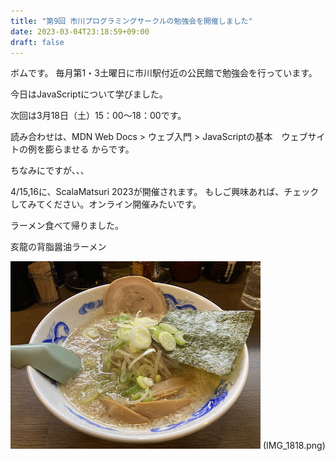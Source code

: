 ```yaml
---
title: "第9回 市川プログラミングサークルの勉強会を開催しました"
date: 2023-03-04T23:18:59+09:00
draft: false
---
```


ボムです。
毎月第1・3土曜日に市川駅付近の公民館で勉強会を行っています。


今日はJavaScriptについて学びました。


次回は3月18日（土）15：00〜18：00です。

読み合わせは、MDN Web Docs > ウェブ入門 > JavaScriptの基本　ウェブサイトの例を膨らませる からです。


ちなみにですが、、、

4/15,16に、ScalaMatsuri 2023が開催されます。
もしご興味あれば、チェックしてみてください。オンライン開催みたいです。


ラーメン食べて帰りました。

亥龍の背脂醤油ラーメン

![ラーメン](img/IMG_1819-b.png)
(IMG_1818.png)

